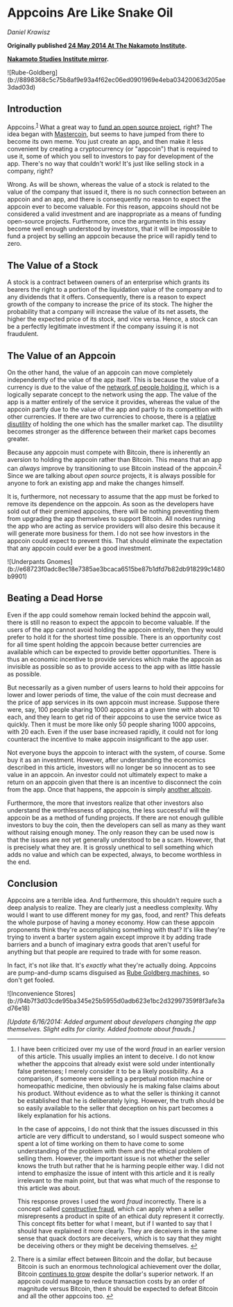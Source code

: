 # Appcoins Are Like Snake Oil

_Daniel Krawisz_

**Originally published [24 May 2014 At The Nakamoto Institute](https://nakamotoinstitute.org/mempool/appcoins-are-snake-oil/).**

**[Nakamoto Studies Institute mirror](https://nakamotostudies.org/literature/appcoins-are-snake-oil/).**

<div class="my-4 text-center">![Rube-Goldberg](b://8898368c5c75b8af9e93a4f62ec06ed0901969e4eba03420063d205ae3dad03d)</div>

## Introduction

Appcoins.<sup id="fnref:1">[1](#fn:1)</sup> What a great way to [fund an open source project](http://startupboy.com/2014/03/09/the-bitcoin-model-for-crowdfunding/), right? The idea began with [Mastercoin](/mempool/mastercoin-is-a-nightmare-of-insanity/), but seems to have jumped from there to become its own meme. You just create an app, and then make it less convenient by creating a cryptocurrency (or "appcoin") that is required to use it, some of which you sell to investors to pay for development of the app. There's no way that couldn't work! It's just like selling stock in a company, right?

Wrong. As will be shown, whereas the value of a stock is related to the value of the company that issued it, there is no such connection between an appcoin and an app, and there is consequently no reason to expect the appcoin ever to become valuable. For this reason, appcoins should not be considered a valid investment and are inappropriate as a means of funding open-source projects. Furthermore, once the arguments in this essay become well enough understood by investors, that it will be impossible to fund a project by selling an appcoin because the price will rapidly tend to zero.

## The Value of a Stock

A stock is a contract between owners of an enterprise which grants its bearers the right to a portion of the liquidation value of the company and to any dividends that it offers. Consequently, there is a reason to expect growth of the company to increase the price of its stock. The higher the probability that a company will increase the value of its net assets, the higher the expected price of its stock, and vice versa. Hence, a stock can be a perfectly legitimate investment if the company issuing it is not fraudulent.

## The Value of an Appcoin

On the other hand, the value of an appcoin can move completely independently of the value of the app itself. This is because the value of a currency is due to the value of the [network of people holding it](/mempool/how-we-know-bitcoin-is-not-a-bubble/), which is a logically separate concept to the network using the app. The value of the app is a matter entirely of the service it provides, whereas the value of the appcoin partly due to the value of the app and partly to its competition with other currencies. If there are two currencies to choose, there is a [relative disutility](/mempool/the-coming-demise-of-altcoins/) of holding the one which has the smaller market cap. The disutility becomes stronger as the difference between their market caps becomes greater.

Because any appcoin must compete with Bitcoin, there is inherently an aversion to holding the appcoin rather than Bitcoin. This means that an app can _always_ improve by transitioning to use Bitcoin instead of the appcoin.<sup id="fnref:2">[2](#fn:2)</sup> Since we are talking about _open source_ projects, it is always possible for anyone to fork an existing app and make the changes himself.

It is, furthermore, not necessary to assume that the app must be forked to remove its dependence on the appcoin. As soon as the developers have sold out of their premined appcoins, there will be nothing preventing them from upgrading the app themselves to support Bitcoin. All nodes running the app who are acting as service providers will also desire this because it will generate more business for them. I do not see how investors in the appcoin could expect to prevent this. That should eliminate the expectation that any appcoin could ever be a good investment.

<div class="my-4 text-center">![Underpants Gnomes](b://e68723f0adc8ec18e7385ae3bcaca6515be87b1dfd7b82db918299c1480b9901)</div>

## Beating a Dead Horse

Even if the app could somehow remain locked behind the appcoin wall, there is still no reason to expect the appcoin to become valuable. If the users of the app cannot avoid holding the appcoin entirely, then they would prefer to hold it for the shortest time possible. There is an opportunity cost for all time spent holding the appcoin because better currencies are available which can be expected to provide better opportunities. There is thus an economic incentive to provide services which make the appcoin as invisible as possible so as to provide access to the app with as little hassle as possible.

But necessarily as a given number of users learns to hold their appcoins for lower and lower periods of time, the value of the coin must decrease and the price of app services in its own appcoin must increase. Suppose there were, say, 100 people sharing 1000 appcoins at a given time with about 10 each, and they learn to get rid of their appcoins to use the service twice as quickly. Then it must be more like only 50 people sharing 1000 appcoins, with 20 each. Even if the user base increased rapidly, it could not for long counteract the incentive to make appcoin insignificant to the app user.

Not everyone buys the appcoin to interact with the system, of course. Some buy it as an investment. However, after understanding the economics described in this article, investors will no longer be so innocent as to see value in an appcoin. An investor could not ultimately expect to make a return on an appcoin given that there is an incentive to disconnect the coin from the app. Once that happens, the appcoin is simply [another altcoin](/mempool/the-problem-with-altcoins/).

Furthermore, the more that investors realize that other investors also understand the worthlessness of appcoins, the less successful will the appcoin be as a method of funding projects. If there are not enough gullible investors to buy the coin, then the developers can sell as many as they want without raising enough money. The only reason they can be used now is that the issues are not yet generally understood to be a scam. However, that is precisely what they are. It is grossly unethical to sell something which adds no value and which can be expected, always, to become worthless in the end.

## Conclusion

Appcoins are a terrible idea. And furthermore, this shouldn't require such a deep analysis to realize. They are clearly just a needless complexity. Why would I want to use different money for my gas, food, and rent? This defeats the whole purpose of having a money economy. How can these appcoin proponents think they're accomplishing something with that? It's like they're trying to invent a barter system again except improve it by adding trade barriers and a bunch of imaginary extra goods that aren't useful for anything but that people are required to trade with for some reason.

In fact, it's not _like_ that. It's _exactly_ what they're actually doing. Appcoins are pump-and-dump scams disguised as [Rube Goldberg machines](http://en.wikipedia.org/wiki/Rube_Goldberg_machine), so don't get fooled.

<div class="my-4 text-center">![Inconvenience Stores](b://94b7f3d03cde95ba345e25b5955d0adb623e1bc2d32997359f8f3afe3ad76e18)</div>

_[Update 6/16/2014: Added argument about developers changing the app themselves. Slight edits for clarity. Added footnote about frauds.]_


* * *

1.  I have been criticized over my use of the word _fraud_ in an earlier version of this article. This usually implies an intent to deceive. I do not know whether the appcoins that already exist were sold under intentionally false pretenses; I merely consider it to be a likely possibility. As a comparison, if someone were selling a perpetual motion machine or homeopathic medicine, then obviously he is making false claims about his product. Without evidence as to what the seller is thinking it cannot be established that he is deliberately lying. However, the truth should be so easily available to the seller that deception on his part becomes a likely explanation for his actions.

    In the case of appcoins, I do not think that the issues discussed in this article are very difficult to understand, so I would suspect someone who spent a lot of time working on them to have come to some understanding of the problem with them and the ethical problem of selling them. However, the important issue is not whether the seller knows the truth but rather that he is harming people either way. I did not intend to emphasize the issue of intent with this article and it is really irrelevant to the main point, but that was what much of the response to this article was about.

    This response proves I used the word _fraud_ incorrectly. There is a concept called [constructive fraud](http://en.wikipedia.org/wiki/Constructive_fraud), which can apply when a seller misrepresents a product in spite of an ethical duty represent it correctly. This concept fits better for what I meant, but if I wanted to say that I should have explained it more clearly. They are deceivers in the same sense that quack doctors are deceivers, which is to say that they might be deceiving others or they might be deceiving themselves. [↩](#fnref:1 "Jump back to footnote 1 in the text")

2.  There is a similar effect between Bitcoin and the dollar, but because Bitcoin is such an enormous technological achievement over the dollar, Bitcoin [continues to grow](/mempool/why-bitcoin-will-continue-to-grow/) despite the dollar's superior network. If an appcoin could manage to reduce transaction costs by an order of magnitude versus Bitcoin, then it should be expected to defeat Bitcoin and all the other appcoins too. [↩](#fnref:2 "Jump back to footnote 2 in the text")

